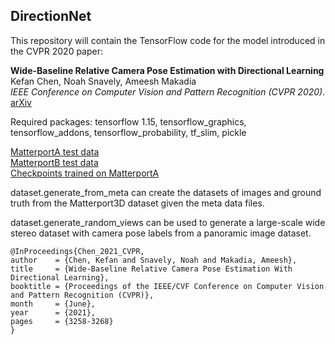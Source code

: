 ## DirectionNet

This repository will contain the TensorFlow code for the model introduced in the CVPR 2020 paper:

**Wide-Baseline Relative Camera Pose Estimation with Directional Learning** \
Kefan Chen, Noah Snavely, Ameesh Makadia \
*IEEE Conference on Computer Vision and Pattern Recognition (CVPR 2020)*. \
[arXiv](https://arxiv.org/abs/2106.03336)


Required packages: tensorflow 1.15, tensorflow_graphics, tensorflow_addons, tensorflow_probability, tf_slim, pickle

[MatterportA test data](https://drive.google.com/file/d/1be75Ys8vi1o7eeS_Rf0SuJxlTkDJNisZ/view?usp=sharing)\
[MatterportB test data](https://drive.google.com/file/d/1PcyD_8TZOOKh6G8B8eUHQrOUEOMrMx_F/view?usp=sharing)\
[Checkpoints trained on MatterportA](https://drive.google.com/file/d/1ATA1-FwWb_sKAV4uWcpj7ZrMu59ZhG3_/view?usp=sharing)


dataset.generate_from_meta can create the datasets of images and ground truth from the Matterport3D dataset given the meta data files.

dataset.generate_random_views can be used to generate a large-scale wide stereo dataset with camera pose labels from a panoramic image dataset.


	@InProceedings{Chen_2021_CVPR,
    author    = {Chen, Kefan and Snavely, Noah and Makadia, Ameesh},
    title     = {Wide-Baseline Relative Camera Pose Estimation With Directional Learning},
    booktitle = {Proceedings of the IEEE/CVF Conference on Computer Vision and Pattern Recognition (CVPR)},
    month     = {June},
    year      = {2021},
    pages     = {3258-3268}
	}